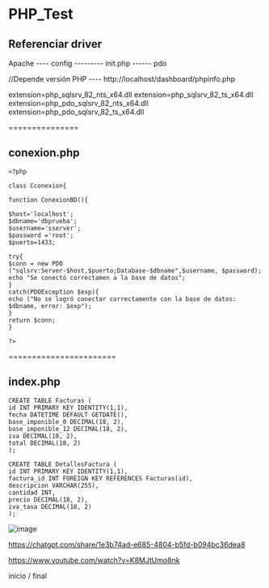 # PHP_Test


## Referenciar driver
Apache ---- config --------- init.php ------ pdo 

//Depende versión PHP ---- http://localhost/dashboard/phpinfo.php

extension=php_sqlsrv_82_nts_x64.dll
extension=php_sqlsrv_82_ts_x64.dll
extension=php_pdo_sqlsrv_82_nts_x64.dll
extension=php_pdo_sqlsrv_82_ts_x64.dll


===============
## conexion.php
    <?php

    class Cconexion{

    function ConexionBD(){

    $host='localhost';
    $dbname='dbprueba';
    $username='sserver';
    $password ='root';
    $puerto=1433;

    try{
    $conn = new PDO ("sqlsrv:Server-$host,$puerto;Database-$dbname",$username, $password);
    echo "Se conectó correctamen a la base de datos";
    }
    catch(PDOException $exp){
    echo ("No se logró conectar correctamente con la base de datos: $dbname, error: $exp");
    }
    return $conn;
    }

    ?>


=======================
## index.php



    CREATE TABLE Facturas (
    id INT PRIMARY KEY IDENTITY(1,1),
    fecha DATETIME DEFAULT GETDATE(),
    base_imponible_0 DECIMAL(18, 2),
    base_imponible_12 DECIMAL(18, 2),
    iva DECIMAL(18, 2),
    total DECIMAL(18, 2)
    );

    CREATE TABLE DetallesFactura (
    id INT PRIMARY KEY IDENTITY(1,1),
    factura_id INT FOREIGN KEY REFERENCES Facturas(id),
    descripcion VARCHAR(255),
    cantidad INT,
    precio DECIMAL(18, 2),
    iva_tasa DECIMAL(18, 2)
    );












![image](https://github.com/elvisdev0/PHP_Test/assets/57382598/e695536f-b9aa-4ac8-a76e-09405ca14358)

https://chatgpt.com/share/1e3b74ad-e685-4804-b5fd-b094bc36dea8

https://www.youtube.com/watch?v=K8MJtUmo8nk

inicio / final
